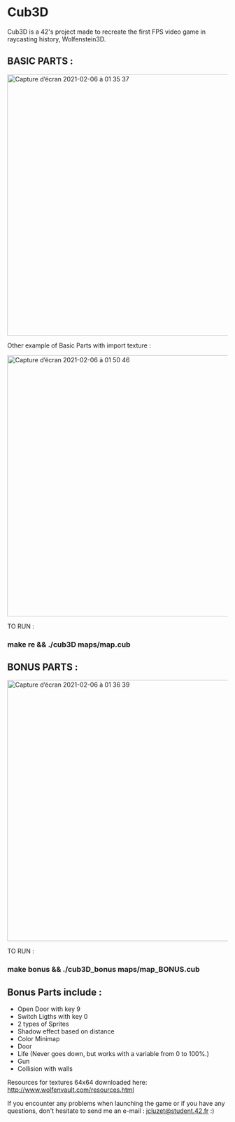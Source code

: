 # Cub3D

Cub3D is a 42's project made to recreate the first FPS video game in raycasting history, Wolfenstein3D.

## BASIC PARTS : 

<img width="595" alt="Capture d’écran 2021-02-06 à 01 35 37" src="https://user-images.githubusercontent.com/55356071/107102932-34d9e400-681c-11eb-8725-83c48bcec282.png">

Other example of Basic Parts with import texture :

<img width="595" alt="Capture d’écran 2021-02-06 à 01 50 46" src="https://user-images.githubusercontent.com/55356071/107103396-c8f87b00-681d-11eb-8778-12f80834caee.png">
 
 TO RUN : 
 ###     make re && ./cub3D maps/map.cub

## BONUS PARTS :

<img width="595" alt="Capture d’écran 2021-02-06 à 01 36 39" src="https://user-images.githubusercontent.com/55356071/107102984-5dfa7480-681c-11eb-8925-040797c889bc.png">
 
 TO RUN : 
 ###     make bonus && ./cub3D_bonus maps/map_BONUS.cub

## Bonus Parts include :

- Open Door with key 9
- Switch Ligths with key 0
- 2 types of Sprites
- Shadow effect based on distance
- Color Minimap
- Door
- Life (Never goes down, but works with a variable from 0 to 100%.)
- Gun 
- Collision with walls

Resources for textures 64x64 downloaded here: http://www.wolfenvault.com/resources.html

If you encounter any problems when launching the game or if you have any questions, don't hesitate to send me an e-mail : jcluzet@student.42.fr :)
